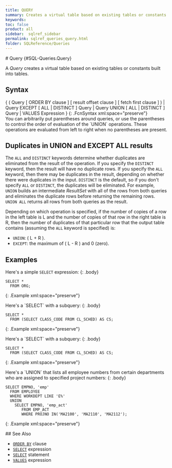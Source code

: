 ```yaml
---
title: QUERY
summary: Creates a virtual table based on existing tables or constants built into tables.
keywords:
toc: false
product: all
sidebar:  sqlref_sidebar
permalink: sqlref_queries_query.html
folder: SQLReference/Queries
---
```

<section>
<div class="TopicContent" data-swiftype-index="true" markdown="1">
# Query   {#SQL-Queries.Query}

A *Query* creates a virtual table based on existing tables or constants
built into tables.

## Syntax

<div class="fcnWrapperWide" markdown="1">
    {
      ( Query
           [ ORDER BY clause ]
           [ result offset clause ]
           [ fetch first clause ] 
      ) |
       Query EXCEPT [ ALL | DISTINCT ] Query |
       Query UNION [ ALL | DISTINCT ] Query |
       VALUES Expression
    }
{: .FcnSyntax xml:space="preserve"}

</div>
You can arbitrarily put parentheses around queries, or use the
parentheses to control the order of evaluation of the `UNION`
operations. These operations are evaluated from left to right when no
parentheses are present.

## Duplicates in UNION and EXCEPT ALL results

The `ALL` and `DISTINCT` keywords determine whether duplicates are
eliminated from the result of the operation. If you specify the
`DISTINCT` keyword, then the result will have no duplicate rows. If you
specify the `ALL` keyword, then there may be duplicates in the result,
depending on whether there were duplicates in the input. `DISTINCT` is
the default, so if you don't specify `ALL` or `DISTINCT`, the duplicates
will be eliminated. For example, `UNION` builds an intermediate
*ResultSet* with all of the rows from both queries and eliminates the
duplicate rows before returning the remaining rows. `UNION ALL` returns
all rows from both queries as the result.

Depending on which operation is specified, if the number of copies of a
row in the left table is L and the number of copies of that row in the
right table is R, then the number of duplicates of that particular row
that the output table contains (assuming the `ALL` keyword is specified)
is:

* `UNION`: ( L + R ).
* `EXCEPT`: the maximum of ( L - R ) and 0 (zero).

## Examples

Here's a simple `SELECT` expression:
{: .body}

<div class="preWrapperWide" markdown="1">
    
    SELECT *
      FROM ORG;
{: .Example xml:space="preserve"}

</div>
Here's a `SELECT` with a subquery:
{: .body}

<div class="preWrapperWide" markdown="1">
    
    SELECT *
      FROM (SELECT CLASS_CODE FROM CL_SCHED) AS CS;
{: .Example xml:space="preserve"}

</div>
Here's a `SELECT` with a subquery:
{: .body}

<div class="preWrapperWide" markdown="1">
    
    SELECT *
      FROM (SELECT CLASS_CODE FROM CL_SCHED) AS CS;
{: .Example xml:space="preserve"}

</div>
Here's a `UNION` that lists all employee numbers from certain
departments who are assigned to specified project numbers:
{: .body}

<div class="preWrapperWide" markdown="1">
    
    SELECT EMPNO, 'emp'
      FROM EMPLOYEE
      WHERE WORKDEPT LIKE 'E%'
      UNION
        SELECT EMPNO, 'emp_act'
           FROM EMP_ACT
           WHERE PROJNO IN('MA2100', 'MA2110', 'MA2112');
{: .Example xml:space="preserve"}

</div>
## See Also

* [`ORDER BY`](sqlref_clauses_orderby.html) clause
* [`SELECT`](sqlref_expressions_select.html) expression
* [`SELECT`](sqlref_expressions_select.html) statement
* [`VALUES`](sqlref_expressions_values.html) expression

</div>
</section>

